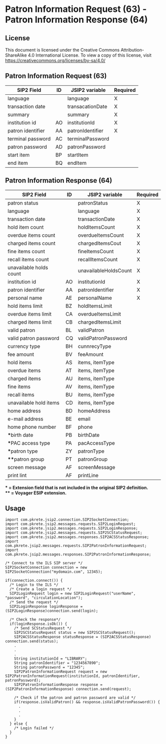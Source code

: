 # Patron Information Request (63) - Patron Information Response (64)

## License

This document is licensed under the Creative Commons Attribution-ShareAlike 4.0 International License.
To view a copy of this license, visit <https://creativecommons.org/licenses/by-sa/4.0/>

## Patron Information Request (63)

SIP2 Field        | ID | JSIP2 variable   | Required
------------------|----|------------------|-----------
language          |    | language         | X
transaction date  |    | transacationDate | X
summary           |    | summary          | X
institution id    | AO | institutionId    | X
patron identifier | AA | patronIdentifier | X
terminal password | AC | terminalPassword |
patron password   | AD | patronPassword   |
start item        | BP | startItem        |
end item          | BQ | endItem          |

## Patron Information Response (64)

SIP2 Field              | ID | JSIP2 variable        | Required
------------------------|----|-----------------------|-----------
patron status           |    | patronStatus          | X
language                |    | language              | X
transaction date        |    | transactionDate       | X
hold item count         |    | holdItemsCount        | X
overdue items count     |    | overdueItemsCount     | X
charged items count     |    | chargedItemsCout      | X
fine items count        |    | fineItemsCount        | X
recall items count      |    | recallItemsCount      | X
unavailable holds count |    | unavailableHoldsCount | X
institution id          | AO | institutionId         | X
patron identifier       | AA | patronIdentifier      | X
personal name           | AE | personalName          | X
hold items limit        | BZ | holdItemsLimit        |
overdue items limit     | CA | overdueItemsLimit     |
charged items limit     | CB | chargedItemsLimit     |
valid patron            | BL | validPatron           |
valid patron password   | CQ | validPatronPassword   |
currency type           | BH | cunnrecyType          |
fee amount              | BV | feeAmount             |
hold items              | AS | items, itemType       |
overdue items           | AT | items, itemType       |
charged items           | AU | items, itemType       |
fine items              | AV | items, itemType       |
recall items            | BU | items, itemType       |
unavailable hold items  | CD | items, itemType       |
home address            | BD | homeAddress           |
e-mail address          | BE | email                 |
home phone number       | BF | phone                 |
<b>*</b>birth date      | PB | birthDate             |
<b>*</b>PAC access type | PA | pacAccessType         |
<b>*</b>patron type     | ZY | patronType            |
<b>**</b>patron group    | PT | patronGroup           |
screen message          | AF | screenMessage         |
print lint              | AF | printLine             |

<b>\* = Extension field that is not included in the original SIP2 definition.</b><br />
<b>\*\* = Voyager ESIP extension.</b>

## Usage

```
import com.pkrete.jsip2.connection.SIP2SocketConnection;
import com.pkrete.jsip2.messages.requests.SIP2LoginRequest;
import com.pkrete.jsip2.messages.requests.SIP2LoginResponse;
import com.pkrete.jsip2.messages.requests.SIP2SCStatusRequest;
import com.pkrete.jsip2.messages.responses.SIP2ACSStatusResponse;
import com.pkrete.jsip2.messages.requests.SIP2PatronInformationRequest;
import com.pkrete.jsip2.messages.responses.SIP2PatronInformationResponse;

/* Connect to the ILS SIP server */
SIP2SocketConnection connection = new SIP2SocketConnection("mydomain.com", 12345);

if(connection.connect()) {
  /* Login to the ILS */
  /* Create a login request */
  SIP2LoginRequest login = new SIP2LoginRequest("userName", "password", "circulationLocation");
  /* Send the request */
  SIP2LoginResponse loginResponse = (SIP2LoginResponse)connection.send(login);

  /* Check the response*/
  if(loginResponse.isOk()) {
    /* Send SCStatusRequest */
    SIP2SCStatusRequest status = new SIP2SCStatusRequest();
    SIP2ACSStatusResponse statusResponse = (SIP2ACSStatusResponse) connection.send(status); 
    .
    .
    .
    String institutionId = "LIBRARY";
    String patronIdentifier = "1234567890";
    String patronPassword = "12345";
    SIP2PatronInformationRequest request = new SIP2PatronInformationRequest(institutionId, patronIdentifier, patronPassword);
    SIP2PatronInformationResponse response = (SIP2PatronInformationResponse) connection.send(request);

    /* Check if the patron and patron password are valid */
    if(response.isValidPatron() && response.isValidPatronPassword()) {
      .
      .
      .
    }
  } else {
    /* Login failed */
  }
}
```